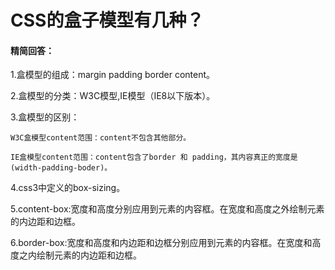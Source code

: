 # CSS的盒子模型有几种？

#### 精简回答：

1.盒模型的组成：margin padding border content。

2.盒模型的分类：W3C模型,IE模型（IE8以下版本）。

3.盒模型的区别：

    W3C盒模型content范围：content不包含其他部分。
    
    IE盒模型content范围：content包含了border 和 padding，其内容真正的宽度是(width-padding-boder)。
    
4.css3中定义的box-sizing。

5.content-box:宽度和高度分别应用到元素的内容框。在宽度和高度之外绘制元素的内边距和边框。

6.border-box:宽度和高度和内边距和边框分别应用到元素的内容框。在宽度和高度之内绘制元素的内边距和边框。
